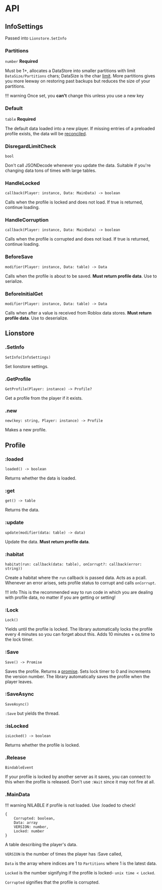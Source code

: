 # API

## InfoSettings
Passed into `Lionstore.SetInfo`
### Partitions 
`number` **Required**

Must be 1+, allocates a DataStore into smaller partitions with limit `DataSize/Partitions` chars; DataSize is the char [limit](https://developer.roblox.com/en-us/articles/Datastore-Errors). More partitions gives you more leeway on restoring past backups but reduces the size of your partitions.

!!! warning
    Once set, you **can't** change this unless you use a new key

### Default 
`table` **Required**

The default data loaded into a new player. If missing entries of a preloaded profile exists, the data will be [reconciled](https://madstudioroblox.github.io/ProfileService/api/#profilereconcile).

### DisregardLimitCheck
`bool`

Don't call JSONDecode whenever you update the data. Suitable if you're changing data tons of times with large tables.

### HandleLocked
`callback(Player: instance, Data: MainData) -> boolean`

Calls when the profile is locked and does not load.
If true is returned, continue loading.

### HandleCorruption
`callback(Player: instance, Data: MainData) -> boolean`


Calls when the profile is corrupted and does not load.
If true is returned, continue loading.

### BeforeSave
`modifier(Player: instance, Data: table) -> Data`

Calls when the profile is about to be saved. **Must return profile data**. Use to serialize.

### BeforeInitialGet
`modifier(Player: instance, Data: table) -> Data`

Calls when after a value is received from Roblox data stores. **Must return profile data**. Use to deserialize.

## Lionstore
### .SetInfo
```
SetInfo(InfoSettings)
```

Set lionstore settings.

### .GetProfile
```
GetProfile(Player: instance) -> Profile?
```

Get a profile from the player if it exists.

### .new
```
new(key: string, Player: instance) -> Profile
```

Makes a new profile.

## Profile
### :loaded
```
loaded() -> boolean
```

Returns whether the data is loaded.

### :get
```
get() -> table
```

Returns the data.

### :update
```
update(modifier(data: table) -> data)
```

Update the data. **Must return profile data**.

### :habitat
```
habitat(run: callback(data: table), onCorrupt?: callback(error: string))
```

Create a habitat where the `run` callback is passed data. Acts as a pcall. Whenever an error arises, sets profile status to corrupt and calls `onCorrupt`.

!!! info
    This is the recommended way to run code in which you are dealing with profile data, no matter if you are getting or setting!

### :Lock
```
Lock()
```
Yields until the profile is locked. The library automatically locks the profile every 4 minutes so you can forget about this. Adds 10 minutes + os.time to the lock timer.

### :Save
```
Save() -> Promise
```
Saves the profile. Returns a [promise](https://eryn.io/roblox-lua-promise/). Sets lock timer to 0 and increments the version number. The library automatically saves the profile when the player leaves.

### :SaveAsync
```
SaveAsync()
```
`:Save` but yields the thread.

### :isLocked
```
isLocked() -> boolean
```
Returns whether the profile is locked.

### .Release
```
BindableEvent
```
If your profile is locked by another server as it saves, you can connect to this when the profile is released. Don't use `:Wait` since it may not fire at all.

### .MainData

!!! warning
    NILABLE if profile is not loaded. Use :loaded to check!
    
```
{
    Corrupted: boolean,
    Data: array
    VERSION: number,
    Locked: number
}
```

A table describing the player's data. 

`VERSION` is the number of times the player has :Save called,

`Data` is the array where indices are 1 to `Partitions` where 1 is the latest data. 

`Locked` is the number signifying if the profile is locked- `unix time < Locked`.

`Corrupted` signifies that the profile is corrupted.